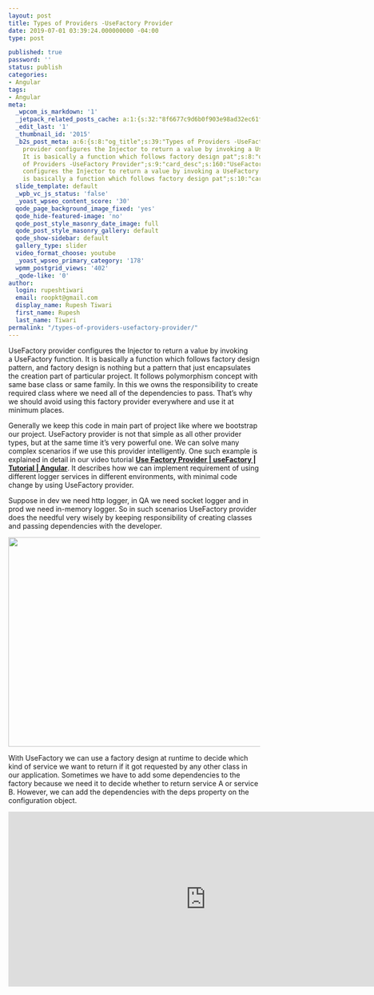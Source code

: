 ```yaml
---
layout: post
title: Types of Providers -UseFactory Provider
date: 2019-07-01 03:39:24.000000000 -04:00
type: post

published: true
password: ''
status: publish
categories:
- Angular
tags:
- Angular
meta:
  _wpcom_is_markdown: '1'
  _jetpack_related_posts_cache: a:1:{s:32:"8f6677c9d6b0f903e98ad32ec61f8deb";a:2:{s:7:"expires";i:1609206753;s:7:"payload";a:3:{i:0;a:1:{s:2:"id";i:2390;}i:1;a:1:{s:2:"id";i:2398;}i:2;a:1:{s:2:"id";i:2586;}}}}
  _edit_last: '1'
  _thumbnail_id: '2015'
  _b2s_post_meta: a:6:{s:8:"og_title";s:39:"Types of Providers -UseFactory Provider";s:7:"og_desc";s:160:"UseFactory
    provider configures the Injector to return a value by invoking a UseFactory function.
    It is basically a function which follows factory design pat";s:8:"og_image";s:69:"https://blog.rupeshtiwari.com/wp-content/uploads/2019/04/AngularI.png";s:10:"card_title";s:39:"Types
    of Providers -UseFactory Provider";s:9:"card_desc";s:160:"UseFactory provider
    configures the Injector to return a value by invoking a UseFactory function. It
    is basically a function which follows factory design pat";s:10:"card_image";s:69:"https://blog.rupeshtiwari.com/wp-content/uploads/2019/04/AngularI.png";}
  slide_template: default
  _wpb_vc_js_status: 'false'
  _yoast_wpseo_content_score: '30'
  qode_page_background_image_fixed: 'yes'
  qode_hide-featured-image: 'no'
  qode_post_style_masonry_date_image: full
  qode_post_style_masonry_gallery: default
  qode_show-sidebar: default
  gallery_type: slider
  video_format_choose: youtube
  _yoast_wpseo_primary_category: '178'
  wpmm_postgrid_views: '402'
  _qode-like: '0'
author:
  login: rupeshtiwari
  email: roopkt@gmail.com
  display_name: Rupesh Tiwari
  first_name: Rupesh
  last_name: Tiwari
permalink: "/types-of-providers-usefactory-provider/"
---
```

<p>UseFactory provider configures the Injector to return a value by invoking a UseFactory function. It is basically a function which follows factory design pattern, and factory design is nothing but a pattern that just encapsulates the creation part of particular project. It follows polymorphism concept with same base class or same family. In this we owns the responsibility to create required class where we need all of the dependencies to pass. That’s why we should avoid using this factory provider everywhere and use it at minimum places.</p>
<p>Generally we keep this code in main part of project like where we bootstrap our project. UseFactory provider is not that simple as all other provider types, but at the same time it’s very powerful one. We can solve many complex scenarios if we use this provider intelligently. One such example is explained in detail in our video tutorial <a href="https://www.youtube.com/watch?v=rGwsw5KsL78" target="_blank" rel="noopener noreferrer"><strong>Use Factory Provider | useFactory | Tutorial | Angular</strong></a>. It describes how we can implement requirement of using different logger services in different environments, with minimal code change by using UseFactory provider.</p>
<p>Suppose in dev we need http logger, in QA we need socket logger and in prod we need in-memory logger. So in such scenarios UseFactory provider does the needful very wisely by keeping responsibility of creating classes and passing dependencies with the developer.</p>
<p><img class="alignnone size-full wp-image-2395" src="{{ site.baseurl }}/assets/2019/07/UseFactory-Provider.png" alt="" width="790" height="419" /></p>
<p>With UseFactory we can use a factory design at runtime to decide which kind of service we want to return if it got requested by any other class in our application. Sometimes we have to add some dependencies to the factory because we need it to decide whether to return service A or service B. However, we can add the dependencies with the deps property on the configuration object.</p>
<p><iframe src="https://www.youtube.com/embed/rGwsw5KsL78" width="790" height="350" frameborder="0" allowfullscreen="allowfullscreen"><span data-mce-type="bookmark" style="display: inline-block; width: 0px; overflow: hidden; line-height: 0;" class="mce_SELRES_start">﻿</span></iframe></p>
